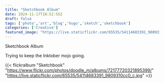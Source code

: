 ```yaml
---
title: "Sketchbook Album"
date: 2024-11-17T18:52:55Z
draft: false
tags: ['photo','art','blog','hugo','sketch','sketchbook']
categories: ['Creative']
featured_image: "https://live.staticflickr.com/65535/54114683391_9809310cc0_c.jpg"
---
```

Sketchbook Album

Trying to keep the Inktober mojo going.

{{< flickralbum "Sketchbook"
           "https://www.flickr.com/photos/doodle_m/albums/72177720321895399/"
           "https://live.staticflickr.com/65535/54114683391_9809310cc0_c.jpg" >}}

